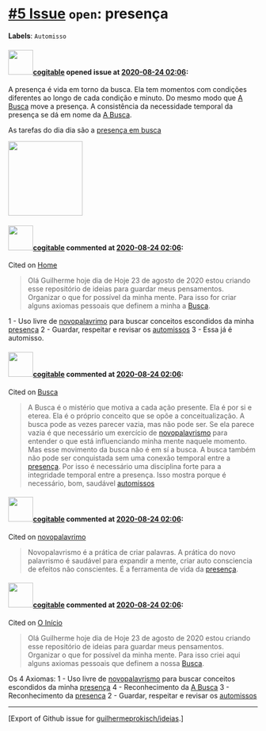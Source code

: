 # [\#5 Issue](https://github.com/guilhermeprokisch/ideias/issues/5) `open`: presença
**Labels**: `Automisso`


#### <img src="https://avatars.githubusercontent.com/in/77300?v=4" width="50">[cogitable](https://github.com/apps/cogitable) opened issue at [2020-08-24 02:06](https://github.com/guilhermeprokisch/ideias/issues/5):

A presença é vida em torno da busca. Ela tem momentos com condições diferentes ao longo de cada condição e minuto. Do mesmo modo que [A Busca](3) move a presença. A consistência da necessidade temporal da presença se dá em nome da [A Busca](3).

As tarefas do dia dia são a [presença em busca](9)

<img src="https://user-images.githubusercontent.com/12011070/90997990-61b17c00-e599-11ea-9788-0b1fb961b3c6.png" width="150" />



#### <img src="https://avatars.githubusercontent.com/in/77300?v=4" width="50">[cogitable](https://github.com/apps/cogitable) commented at [2020-08-24 02:06](https://github.com/guilhermeprokisch/ideias/issues/5#issuecomment-678866570):

Cited on [Home](1#issuecomment-678866450)  
 > Olá Guilherme hoje dia de Hoje 23 de agosto de 2020 estou criando esse repositório de ideias para guardar meus pensamentos. Organizar o que for possível da minha mente.  Para isso for criar alguns axiomas pessoais que definem a minha a [Busca](3).

1 - Uso livre de [novopalavrimo](4) para buscar conceitos escondidos da minha [presença](5)
2 - Guardar, respeitar  e revisar os [automissos](6)
3 - Essa já é automisso.

#### <img src="https://avatars.githubusercontent.com/in/77300?v=4" width="50">[cogitable](https://github.com/apps/cogitable) commented at [2020-08-24 02:06](https://github.com/guilhermeprokisch/ideias/issues/5#issuecomment-678868926):

Cited on [Busca](3#issuecomment-684309335)  
 > A Busca é o mistério que motiva a cada ação presente. Ela é por si e eterea. Ela é o próprio conceito que se opõe  a conceitualização.  A busca pode as vezes parecer vazia, mas não pode ser. Se ela parece vazia é que necessário um exercício de [novopalavrismo](7) para entender o que está influenciando minha mente naquele momento. Mas esse movimento da busca não é em sí a busca. A busca também não pode ser conquistada sem uma conexão temporal entre a  [presença](5). Por isso é necessário uma disciplina forte para a integridade temporal entre a presença. Isso mostra porque é necessário, bom, saudável [automissos](6)

#### <img src="https://avatars.githubusercontent.com/in/77300?v=4" width="50">[cogitable](https://github.com/apps/cogitable) commented at [2020-08-24 02:06](https://github.com/guilhermeprokisch/ideias/issues/5#issuecomment-678870496):

Cited on [novopalavrimo](4#issuecomment-684309351)  
 > Novopalavrismo é a prática de criar palavras. A prática do novo palavrismo é saudável para expandir a mente, criar auto consciencia de efeitos não conscientes.  É a ferramenta de vida da [presença](5).

#### <img src="https://avatars.githubusercontent.com/in/77300?v=4" width="50">[cogitable](https://github.com/apps/cogitable) commented at [2020-08-24 02:06](https://github.com/guilhermeprokisch/ideias/issues/5#issuecomment-678876994):

Cited on [O Início](1#issuecomment-678866450)  
 > Olá Guilherme hoje dia de Hoje 23 de agosto de 2020 estou criando esse repositório de ideias para guardar meus pensamentos. Organizar o que for possível da minha mente.  Para isso criei aqui alguns axiomas pessoais que definem a nossa  [Busca](3).

Os 4 Axiomas:
1 - Uso livre de [novopalavrismo](4) para buscar conceitos escondidos da minha [presença](5)
4 - Reconhecimento da [A Busca](3)
3 - Reconhecimento da [presença](5)
2 - Guardar, respeitar  e revisar os [automissos](6)


-------------------------------------------------------------------------------



[Export of Github issue for [guilhermeprokisch/ideias](https://github.com/guilhermeprokisch/ideias).]
